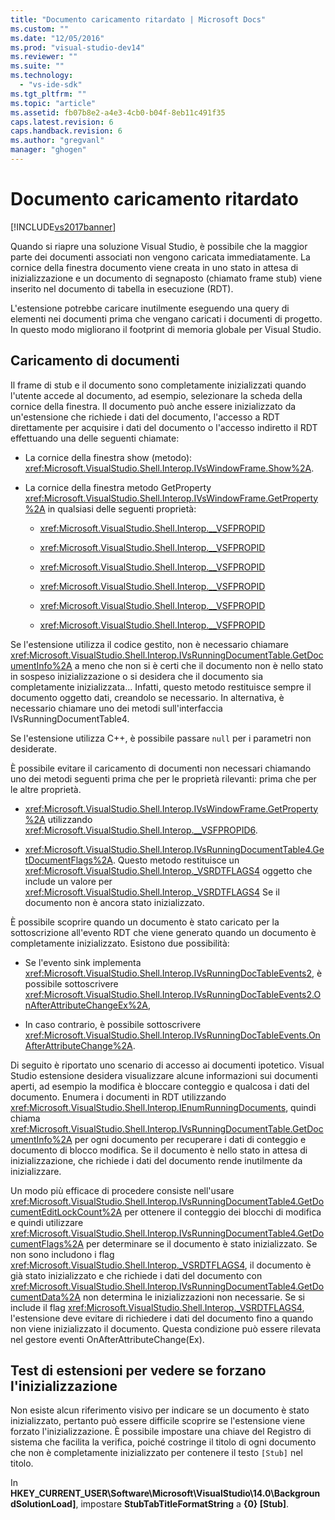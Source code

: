 ```yaml
---
title: "Documento caricamento ritardato | Microsoft Docs"
ms.custom: ""
ms.date: "12/05/2016"
ms.prod: "visual-studio-dev14"
ms.reviewer: ""
ms.suite: ""
ms.technology: 
  - "vs-ide-sdk"
ms.tgt_pltfrm: ""
ms.topic: "article"
ms.assetid: fb07b8e2-a4e3-4cb0-b04f-8eb11c491f35
caps.latest.revision: 6
caps.handback.revision: 6
ms.author: "gregvanl"
manager: "ghogen"
---
```

# Documento caricamento ritardato
[!INCLUDE[vs2017banner](../../code-quality/includes/vs2017banner.md)]

Quando si riapre una soluzione Visual Studio, è possibile che la maggior parte dei documenti associati non vengono caricata immediatamente. La cornice della finestra documento viene creata in uno stato in attesa di inizializzazione e un documento di segnaposto \(chiamato frame stub\) viene inserito nel documento di tabella in esecuzione \(RDT\).  
  
 L'estensione potrebbe caricare inutilmente eseguendo una query di elementi nei documenti prima che vengano caricati i documenti di progetto. In questo modo migliorano il footprint di memoria globale per Visual Studio.  
  
## Caricamento di documenti  
 Il frame di stub e il documento sono completamente inizializzati quando l'utente accede al documento, ad esempio, selezionare la scheda della cornice della finestra. Il documento può anche essere inizializzato da un'estensione che richiede i dati del documento, l'accesso a RDT direttamente per acquisire i dati del documento o l'accesso indiretto il RDT effettuando una delle seguenti chiamate:  
  
-   La cornice della finestra show \(metodo\): <xref:Microsoft.VisualStudio.Shell.Interop.IVsWindowFrame.Show%2A>.  
  
-   La cornice della finestra metodo GetProperty <xref:Microsoft.VisualStudio.Shell.Interop.IVsWindowFrame.GetProperty%2A> in qualsiasi delle seguenti proprietà:  
  
    -   <xref:Microsoft.VisualStudio.Shell.Interop.__VSFPROPID>  
  
    -   <xref:Microsoft.VisualStudio.Shell.Interop.__VSFPROPID>  
  
    -   <xref:Microsoft.VisualStudio.Shell.Interop.__VSFPROPID>  
  
    -   <xref:Microsoft.VisualStudio.Shell.Interop.__VSFPROPID>  
  
    -   <xref:Microsoft.VisualStudio.Shell.Interop.__VSFPROPID>  
  
    -   <xref:Microsoft.VisualStudio.Shell.Interop.__VSFPROPID>  
  
 Se l'estensione utilizza il codice gestito, non è necessario chiamare <xref:Microsoft.VisualStudio.Shell.Interop.IVsRunningDocumentTable.GetDocumentInfo%2A> a meno che non si è certi che il documento non è nello stato in sospeso inizializzazione o si desidera che il documento sia completamente inizializzata... Infatti, questo metodo restituisce sempre il documento oggetto dati, creandolo se necessario. In alternativa, è necessario chiamare uno dei metodi sull'interfaccia IVsRunningDocumentTable4.  
  
 Se l'estensione utilizza C\+\+, è possibile passare `null` per i parametri non desiderate.  
  
 È possibile evitare il caricamento di documenti non necessari chiamando uno dei metodi seguenti prima che per le proprietà rilevanti: prima che per le altre proprietà.  
  
-   <xref:Microsoft.VisualStudio.Shell.Interop.IVsWindowFrame.GetProperty%2A> utilizzando <xref:Microsoft.VisualStudio.Shell.Interop.__VSFPROPID6>.  
  
-   <xref:Microsoft.VisualStudio.Shell.Interop.IVsRunningDocumentTable4.GetDocumentFlags%2A>. Questo metodo restituisce un <xref:Microsoft.VisualStudio.Shell.Interop._VSRDTFLAGS4> oggetto che include un valore per <xref:Microsoft.VisualStudio.Shell.Interop._VSRDTFLAGS4> Se il documento non è ancora stato inizializzato.  
  
 È possibile scoprire quando un documento è stato caricato per la sottoscrizione all'evento RDT che viene generato quando un documento è completamente inizializzato. Esistono due possibilità:  
  
-   Se l'evento sink implementa <xref:Microsoft.VisualStudio.Shell.Interop.IVsRunningDocTableEvents2>, è possibile sottoscrivere <xref:Microsoft.VisualStudio.Shell.Interop.IVsRunningDocTableEvents2.OnAfterAttributeChangeEx%2A>,  
  
-   In caso contrario, è possibile sottoscrivere <xref:Microsoft.VisualStudio.Shell.Interop.IVsRunningDocTableEvents.OnAfterAttributeChange%2A>.  
  
 Di seguito è riportato uno scenario di accesso ai documenti ipotetico. Visual Studio estensione desidera visualizzare alcune informazioni sui documenti aperti, ad esempio la modifica è bloccare conteggio e qualcosa i dati del documento. Enumera i documenti in RDT utilizzando <xref:Microsoft.VisualStudio.Shell.Interop.IEnumRunningDocuments>, quindi chiama <xref:Microsoft.VisualStudio.Shell.Interop.IVsRunningDocumentTable.GetDocumentInfo%2A> per ogni documento per recuperare i dati di conteggio e documento di blocco modifica. Se il documento è nello stato in attesa di inizializzazione, che richiede i dati del documento rende inutilmente da inizializzare.  
  
 Un modo più efficace di procedere consiste nell'usare <xref:Microsoft.VisualStudio.Shell.Interop.IVsRunningDocumentTable4.GetDocumentEditLockCount%2A> per ottenere il conteggio dei blocchi di modifica e quindi utilizzare <xref:Microsoft.VisualStudio.Shell.Interop.IVsRunningDocumentTable4.GetDocumentFlags%2A> per determinare se il documento è stato inizializzato. Se non sono includono i flag <xref:Microsoft.VisualStudio.Shell.Interop._VSRDTFLAGS4>, il documento è già stato inizializzato e che richiede i dati del documento con <xref:Microsoft.VisualStudio.Shell.Interop.IVsRunningDocumentTable4.GetDocumentData%2A> non determina le inizializzazioni non necessarie. Se si include il flag <xref:Microsoft.VisualStudio.Shell.Interop._VSRDTFLAGS4>, l'estensione deve evitare di richiedere i dati del documento fino a quando non viene inizializzato il documento. Questa condizione può essere rilevata nel gestore eventi OnAfterAttributeChange\(Ex\).  
  
## Test di estensioni per vedere se forzano l'inizializzazione  
 Non esiste alcun riferimento visivo per indicare se un documento è stato inizializzato, pertanto può essere difficile scoprire se l'estensione viene forzato l'inizializzazione. È possibile impostare una chiave del Registro di sistema che facilita la verifica, poiché costringe il titolo di ogni documento che non è completamente inizializzato per contenere il testo `[Stub]` nel titolo.  
  
 In **HKEY\_CURRENT\_USER\\Software\\Microsoft\\VisualStudio\\14.0\\BackgroundSolutionLoad\]**, impostare **StubTabTitleFormatString** a **{0} \[Stub\]**.